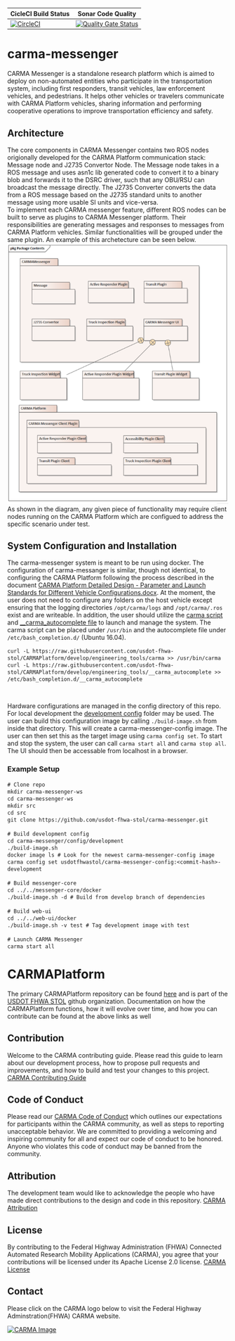 | CicleCI Build Status | Sonar Code Quality |
|----------------------|---------------------|
[![CircleCI](https://circleci.com/gh/usdot-fhwa-stol/carma-messenger.svg?style=svg)](https://circleci.com/gh/usdot-fhwa-stol/carma-messenger) | [![Quality Gate Status](https://sonarcloud.io/api/project_badges/measure?project=usdot-fhwa-stol_carma-messenger&metric=alert_status)](https://sonarcloud.io/dashboard?id=usdot-fhwa-stol_carma-messenger) |

# carma-messenger

CARMA Messenger is a standalone research platform which is aimed to deploy on non-automated entities who participate in the transportation system, including first responders, transit vehicles, law enforcement vehicles, and pedestrians. It helps other vehicles or travelers communicate with CARMA Platform vehicles, sharing information and performing cooperative operations to improve transportation efficiency and safety. 

## Architecture

The core components in CARMA Messenger contains two ROS nodes origionally developed for the CARMA Platform communication stack: Message node and J2735 Convertor Node. The Message node takes in a ROS message and uses asn1c lib generated code to convert it to a binary blob and forwards it to the DSRC driver, such that any OBU/RSU can broadcast the message directly. The J2735 Converter converts the data from a ROS message based on the J2735 standard units to another message using more usable SI units and vice-versa.
<br>
To implement each CARMA messenger feature, different ROS nodes can be built to serve as plugins to CARMA Messenger platform. Their responsibilities are generating messages and responses to messages from CARMA Platform vehicles. Similar functionalities will be grouped under the same plugin. An example of this archetecture can be seen below. 
![](doc/media/carma-messenger-diagram.png)
<br>
As shown in the diagram, any given piece of functionality may require client nodes running on the CARMA Platform which are configued to address the specific scenario under test. 

## System Configuration and Installation

The carma-messenger system is meant to be run using docker. The configuration of carma-messanger is similar, though not identical, to configuring the CARMA Platform following the process described in the document [CARMA Platform Detailed Design - Parameter and Launch Standards for Different Vehicle Configurations.docx](https://usdot-carma.atlassian.net/wiki/spaces/CAR/pages/216006666/CARMA3+Developer+Guides). At the moment, the user does not need to configure any folders on the host vehicle except ensuring that the logging directories ```/opt/carma/logs``` and ```/opt/carma/.ros``` exist and are writeable. In addition, the user should utilize the [carma script](https://github.com/usdot-fhwa-stol/CARMAPlatform/blob/develop/engineering_tools/carma) and [__carma_autocomplete file](https://github.com/usdot-fhwa-stol/CARMAPlatform/blob/develop/engineering_tools/__carma_autocomplete) to launch and manage the system. The carma script can be placed under ```/usr/bin``` and the autocomplete file under ```/etc/bash_completion.d/``` (Ubuntu 16.04). 

```
curl -L https://raw.githubusercontent.com/usdot-fhwa-stol/CARMAPlatform/develop/engineering_tools/carma >> /usr/bin/carma
curl -L https://raw.githubusercontent.com/usdot-fhwa-stol/CARMAPlatform/develop/engineering_tools/__carma_autocomplete >> /etc/bash_completion.d/__carma_autocomplete
```
<br>

Hardware configurations are managed in the config directory of this repo. For local development the [development config](config/development) folder may be used. The user can build this configuration image by calling ```./build-image.sh``` from inside that directory. This will create a carma-messenger-config image. The user can then set this as the target image using ```carma config set```. To start and stop the system, the user can call ```carma start all``` and ```carma stop all```. The UI should then be accessable from localhost in a browser.

### Example Setup

```
# Clone repo
mkdir carma-messenger-ws
cd carma-messenger-ws
mkdir src
cd src
git clone https://github.com/usdot-fhwa-stol/carma-messenger.git

# Build development config
cd carma-messenger/config/development
./build-image.sh
docker image ls # Look for the newest carma-messenger-config image
carma config set usdotfhwastol/carma-messenger-config:<commit-hash>-development

# Build messenger-core
cd ../../messenger-core/docker
./build-image.sh -d # Build from develop branch of dependencies

# Build web-ui
cd ../../web-ui/docker
./build-image.sh -v test # Tag development image with test

# Launch CARMA Messenger
carma start all
```

# CARMAPlatform
The primary CARMAPlatform repository can be found [here](https://github.com/usdot-fhwa-stol/CARMAPlatform) and is part of the [USDOT FHWA STOL](https://github.com/usdot-fhwa-stol/)
github organization. Documentation on how the CARMAPlatform functions, how it will evolve over time, and how you can contribute can be found at the above links as well

## Contribution
Welcome to the CARMA contributing guide. Please read this guide to learn about our development process, how to propose pull requests and improvements, and how to build and test your changes to this project. [CARMA Contributing Guide](https://github.com/usdot-fhwa-stol/CARMAPlatform/blob/develop/Contributing.md) 

## Code of Conduct 
Please read our [CARMA Code of Conduct](https://github.com/usdot-fhwa-stol/CARMAPlatform/blob/develop/Code_of_Conduct.md) which outlines our expectations for participants within the CARMA community, as well as steps to reporting unacceptable behavior. We are committed to providing a welcoming and inspiring community for all and expect our code of conduct to be honored. Anyone who violates this code of conduct may be banned from the community.

## Attribution
The development team would like to acknowledge the people who have made direct contributions to the design and code in this repository. [CARMA Attribution](https://github.com/usdot-fhwa-stol/CARMAPlatform/blob/develop/ATTRIBUTION.txt) 

## License
By contributing to the Federal Highway Administration (FHWA) Connected Automated Research Mobility Applications (CARMA), you agree that your contributions will be licensed under its Apache License 2.0 license. [CARMA License](https://github.com/usdot-fhwa-stol/CARMAPlatform/blob/develop/docs/License.md) 

## Contact
Please click on the CARMA logo below to visit the Federal Highway Adminstration(FHWA) CARMA website.

[![CARMA Image](https://raw.githubusercontent.com/usdot-fhwa-stol/CARMAPlatform/develop/docs/image/CARMA_icon.png)](https://highways.dot.gov/research/research-programs/operations/CARMA)



